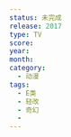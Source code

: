 ```yaml
---
status: 未完成
release: 2017
type: TV
score:
year:
month:
category:
  - 动漫
tags:
  - E类
  - 轻改
  - 奇幻
  - 
---
```

